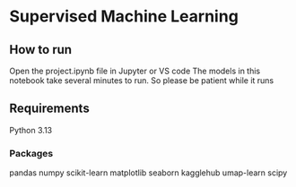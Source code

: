 # Supervised Machine Learning

## How to run
Open the project.ipynb file in Jupyter or VS code
The models in this notebook take several minutes to run. So please be patient while it runs

## Requirements
Python 3.13

### Packages
pandas
numpy
scikit-learn
matplotlib
seaborn
kagglehub
umap-learn
scipy
